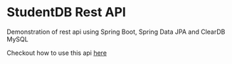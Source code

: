 # StudentDB Rest API
Demonstration of rest api using Spring Boot, Spring Data JPA and ClearDB MySQL

Checkout how to use this api [here](http://student-api-boot.herokuapp.com)
